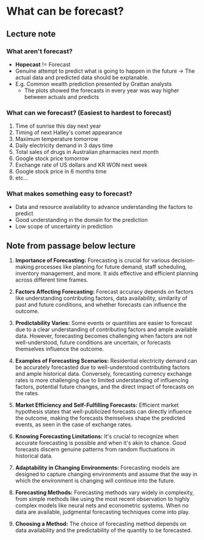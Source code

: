 # What can be forecast?

## Lecture note

### What aren't forecast?
- **Hopecast** != Forecast
- Genuine attempt to predict what is going to happen in the future $\rightarrow$ The actual data and predicted data should be explanable.
- E.g. Common wealth prediction presented by Grattan analysts
  - The plots showed the forecasts in every year was way higher between actuals and predicts

### What can we forecast? (Easiest to hardest to forecast)
1. Time of sunrise this day next year
2. Timing of next Halley's comet appearance
3. Maximum temperature tomorrow
4. Daily electricity demand in 3 days time
5. Total sales of drugs in Australian pharmacies next month
6. Google stock price tomorrow
7. Exchange rate of US dollars and KR WON next week
8. Google stock price in 6 months time
9. etc...

### What makes something easy to forecast?

- Data and resource availability to advance understanding the factors to predict
- Good understanding in the domain for the prediction
- Low scope of uncertainty in prediction


## Note from passage below lecture

1. **Importance of Forecasting:** Forecasting is crucial for various decision-making processes like planning for future demand, staff scheduling, inventory management, and more. It aids effective and efficient planning across different time frames.

2. **Factors Affecting Forecasting:** Forecast accuracy depends on factors like understanding contributing factors, data availability, similarity of past and future conditions, and whether forecasts can influence the outcome.

3. **Predictability Varies:** Some events or quantities are easier to forecast due to a clear understanding of contributing factors and ample available data. However, forecasting becomes challenging when factors are not well-understood, future conditions are uncertain, or forecasts themselves influence the outcome.

4. **Examples of Forecasting Scenarios:** Residential electricity demand can be accurately forecasted due to well-understood contributing factors and ample historical data. Conversely, forecasting currency exchange rates is more challenging due to limited understanding of influencing factors, potential future changes, and the direct impact of forecasts on the rates.

5. **Market Efficiency and Self-Fulfilling Forecasts:** Efficient market hypothesis states that well-publicized forecasts can directly influence the outcome, making the forecasts themselves shape the predicted events, as seen in the case of exchange rates.

6. **Knowing Forecasting Limitations:** It's crucial to recognize when accurate forecasting is possible and when it's akin to chance. Good forecasts discern genuine patterns from random fluctuations in historical data.

7. **Adaptability in Changing Environments:** Forecasting models are designed to capture changing environments and assume that the way in which the environment is changing will continue into the future.

8. **Forecasting Methods:** Forecasting methods vary widely in complexity, from simple methods like using the most recent observation to highly complex models like neural nets and econometric systems. When no data are available, judgmental forecasting techniques come into play.

9. **Choosing a Method:** The choice of forecasting method depends on data availability and the predictability of the quantity to be forecasted.